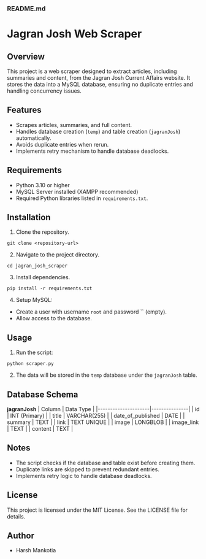 ### README.md
# Jagran Josh Web Scraper

## Overview
This project is a web scraper designed to extract articles, including summaries and content, from the Jagran Josh Current Affairs website. It stores the data into a MySQL database, ensuring no duplicate entries and handling concurrency issues.

## Features
- Scrapes articles, summaries, and full content.
- Handles database creation (`temp`) and table creation (`jagranJosh`) automatically.
- Avoids duplicate entries when rerun.
- Implements retry mechanism to handle database deadlocks.

## Requirements
- Python 3.10 or higher
- MySQL Server installed (XAMPP recommended)
- Required Python libraries listed in `requirements.txt`.

## Installation
1. Clone the repository.
```
git clone <repository-url>
```

2. Navigate to the project directory.
```
cd jagran_josh_scraper
```

3. Install dependencies.
```
pip install -r requirements.txt
```

4. Setup MySQL:
- Create a user with username `root` and password `` (empty).
- Allow access to the database.

## Usage
1. Run the script:
```
python scraper.py
```
2. The data will be stored in the `temp` database under the `jagranJosh` table.

## Database Schema
**jagranJosh**
| Column              | Data Type     |
|---------------------|---------------|
| id                  | INT (Primary) |
| title               | VARCHAR(255)  |
| date_of_published   | DATE          |
| summary             | TEXT          |
| link                | TEXT UNIQUE   |
| image               | LONGBLOB      |
| image_link          | TEXT          |
| content             | TEXT          |

## Notes
- The script checks if the database and table exist before creating them.
- Duplicate links are skipped to prevent redundant entries.
- Implements retry logic to handle database deadlocks.

## License
This project is licensed under the MIT License. See the LICENSE file for details.

## Author
- Harsh Mankotia

